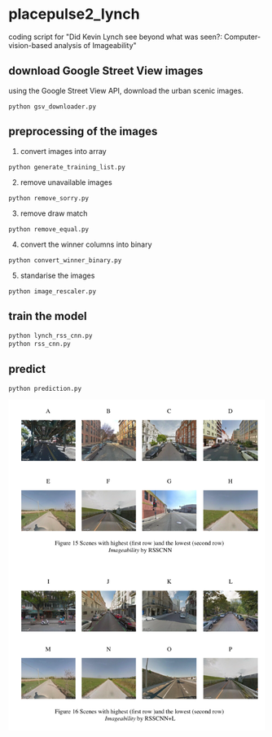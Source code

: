 # placepulse2_lynch
coding script for "Did Kevin Lynch see beyond what was seen?: Computer-vision-based analysis of Imageability"

## download Google Street View images 
using the Google Street View API, download the urban scenic images. 
```
python gsv_downloader.py
```

## preprocessing of the images
1. convert images into array
```
python generate_training_list.py
```

2. remove unavailable images
```
python remove_sorry.py
```

3. remove draw match
```
python remove_equal.py
```

4. convert the winner columns into binary
```
python convert_winner_binary.py
```

5. standarise the images
```
python image_rescaler.py
```

## train the model
```
python lynch_rss_cnn.py
python rss_cnn.py
```

## predict 
```
python prediction.py
```


![alt text](https://raw.githubusercontent.com/soma11soma11/placepulse2_lynch/master/image.png)
